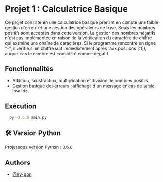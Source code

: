 # Projet 1 : Calculatrice Basique

Ce projet consiste en une calculatrice basique prenant en compte une faible gestion d'erreur et une gestion des opérateurs de base. Seuls les nombres positifs sont acceptés dans cette version. La gestion des nombres négatifs n'est pas implémentée en raison de la vérification du caractère de chiffre qui examine une chaîne de caractères. Si le programme rencontre un signe "-", il vérifie si un chiffre suit immédiatement après (aux positions [:1]), auquel cas le nombre est considéré comme négatif.

## Fonctionnalités

- Addition, soustraction, multiplication et division de nombres positifs.
- Gestion basique des erreurs : affichage d'un message en cas de saisie invalide.


## Exécution

```bash
  py -3.6.8 main.py
```
    
## 🛠 Version Python
Projet sous version Python : 3.6.8


## Authors

- [@Hy-gon](https://github.com/Hy-gon)